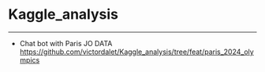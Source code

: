 # Kaggle_analysis

---


- Chat bot with Paris JO DATA 
https://github.com/victordalet/Kaggle_analysis/tree/feat/paris_2024_olympics